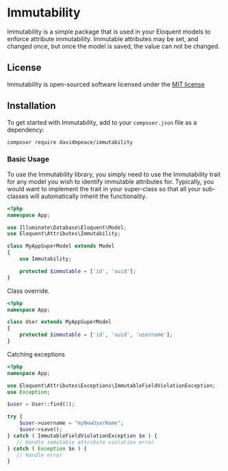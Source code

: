 # Immutability

Immutability is a simple package that is used in your Eloquent models to enforce attribute immutability.  Immutable attributes may be set, and changed once, but once the model is saved, the value can not be changed.

## License

Immutability is open-sourced software licensed under the [MIT license](http://opensource.org/licenses/MIT)

## Installation

To get started with Immutability, add to your `composer.json` file as a dependency:

    composer require davidmpeace/immutability

### Basic Usage

To use the Immutability library, you simply need to use the Immutability trait for any model you wish to identify immutable attributes for.  Typically, you would want to implement the trait in your super-class so that all your sub-classes will automatically inherit the functionality.

```php
<?php
namespace App;

use Illuminate\Database\Eloquent\Model;
use Eloquent\Attributes\Immutability;

class MyAppSuperModel extends Model
{
    use Immutability;

    protected $immutable = ['id', 'uuid'];
}
```

Class override.

```php
<?php
namespace App;

class User extends MyAppSuperModel
{
    protected $immutable = ['id', 'uuid', 'username'];
}
```

Catching exceptions

```php
<?php
namespace App;

use Eloquent\Attributes\Exceptions\ImmutableFieldViolationException;
use Exception;

$user = User::find(1);

try {
    $user->username = "myNewUserName";
    $user->save();
} catch ( ImmutableFieldViolationException $e ) {
   // Handle immutable attribute violation error
} catch ( Exception $e ) {
   // Handle error
}
```
